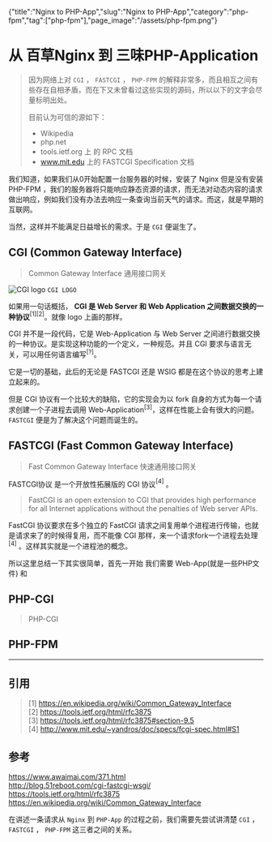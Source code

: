 {"title":"Nginx to PHP-App","slug":"Nginx to PHP-App","category":"php-fpm","tag":["php-fpm"],"page_image":"/assets/php-fpm.png"}

# 从 百草Nginx 到 三味PHP-Application

> 因为网络上对 `CGI` ， `FASTCGI` ， `PHP-FPM` 的解释非常多，而且相互之间有些存在自相矛盾，而在下又未曾看过这些实现的源码，所以以下的文字会尽量标明出处。  
> 
> 目前认为可信的源如下：
> - Wikipedia
> - php.net
> - tools.ietf.org 上 的 RPC 文档
> - www.mit.edu 上的 FASTCGI Specification 文档

我们知道，如果我们从0开始配置一台服务器的时候，安装了 Nginx 但是没有安装 PHP-FPM ，我们的服务器将只能响应静态资源的请求，而无法对动态内容的请求做出响应，例如我们没有办法去响应一条查询当前天气的请求。而这，就是早期的互联网。

当然，这样并不能满足日益增长的需求。于是 `CGI` 便诞生了。 

## CGI (Common Gateway Interface) 
> Common Gateway Interface 通用接口网关

![CGI logo](https://upload.wikimedia.org/wikipedia/en/c/cd/CGIlogo.gif) `CGI LOGO`

如果用一句话概括， **CGI 是 Web Server 和 Web Application 之间数据交换的一种协议**$^{[1][2]}$。就像 logo 上画的那样。

CGI 并不是一段代码，它是 Web-Application 与 Web Server 之间进行数据交换的一种协议。是实现这种功能的一个定义，一种规范。并且 CGI 要求与语言无关，可以用任何语言编写$^{[?]}$。

它是一切的基础，此后的无论是 FASTCGI 还是 WSIG 都是在这个协议的思考上建立起来的。

但是 CGI 协议有一个比较大的缺陷，它的实现会为以 fork 自身的方式为每一个请求创建一个子进程去调用 Web-Application$^{[3]}$，这样在性能上会有很大的问题。`FASTCGI` 便是为了解决这个问题而诞生的。

## FASTCGI (Fast Common Gateway Interface)
> Fast Common Gateway Interface 快速通用接口网关

FASTCGI协议 是一个开放性拓展版的 CGI 协议$^{[4]}$ 。
> FastCGI is an open extension to CGI that provides high performance for all Internet applications without the penalties of Web server APIs.

FastCGI 协议要求在多个独立的 FastCGI 请求之间复用单个进程进行传输，也就是请求来了的时候得复用，而不能像 CGI 那样，来一个请求fork一个进程去处理$^{[4]}$ 。这样其实就是一个进程池的概念。

所以这里总结一下其实很简单，首先一开始 我们需要 Web-App(就是一些PHP文件) 和 

## PHP-CGI

> PHP-CGI


## PHP-FPM


----
## 引用
> [1] https://en.wikipedia.org/wiki/Common_Gateway_Interface   
> [2] https://tools.ietf.org/html/rfc3875  
> [3] https://tools.ietf.org/html/rfc3875#section-9.5  
> [4] http://www.mit.edu/~yandros/doc/specs/fcgi-spec.html#S1  

## 参考

https://www.awaimai.com/371.html  
http://blog.51reboot.com/cgi-fastcgi-wsgi/  
https://tools.ietf.org/html/rfc3875  
https://en.wikipedia.org/wiki/Common_Gateway_Interface  


在讲述一条请求从 `Nginx` 到 `PHP-App` 的过程之前，我们需要先尝试讲清楚 `CGI` ， `FASTCGI` ， `PHP-FPM` 这三者之间的关系。
   
